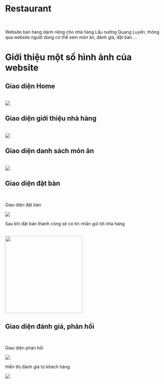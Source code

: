 # Restaurant
<br/>

Website bán hàng dành riêng cho nhà hàng Lẩu nướng Quang Luyến, thông qua website người dùng có thể xem món ăn, đánh giá, đặt bàn ...

# Giới thiệu một số hình ảnh của website

## Giao diện Home
<br/>

<img src="https://i.ibb.co/F4xHMPH/home.png" >


## Giao diện giới thiệu nhà hàng
<br/>

<img src="https://i.ibb.co/6Yd2XCf/intro.png" >


## Giao diện danh sách món ăn
<br/>

<img src="https://i.ibb.co/DzGDsFR/menu.png" >


## Giao diện đặt bàn
<br/>

Giao diện đặt bàn
<br/>


<img src="https://i.ibb.co/LpsdNsZ/booking.png" >

<br/>

Sau khi đặt bàn thành công sẽ có tin nhắn gửi tới nhà hàng
<br/>

<br/>


<img src="https://i.ibb.co/W362Zx0/mes.png" width = "250">


## Giao diện đánh giá, phản hồi
<br/>

Giao diện phản hồi
<br/>


<img src="https://i.ibb.co/d7HdZNT/feedback.png" >


Hiển thị đánh giá từ khách hàng


<img src="https://i.ibb.co/7bVGpWr/review.png" >








